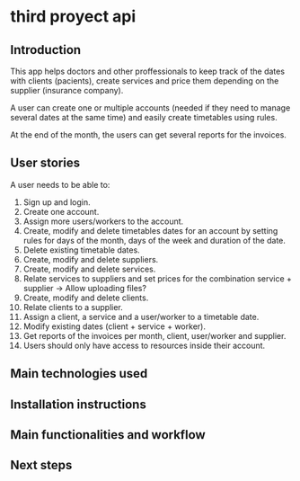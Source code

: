 # third proyect api

## Introduction

This app helps doctors and other proffessionals to keep track of the dates with clients (pacients), create services and price them depending on the supplier (insurance company).

A user can create one or multiple accounts (needed if they need to manage several dates at the same time) and easily create timetables using rules.

At the end of the month, the users can get several reports for the invoices. 

## User stories

A user needs to be able to:

1. Sign up and login.
2. Create one account.
3. Assign more users/workers to the account.
4. Create, modify and delete timetables dates for an account by setting rules for days of the month, days of the week and duration of the date.
5. Delete existing timetable dates.
6. Create, modify and delete suppliers. 
7. Create, modify and delete services.
8. Relate services to suppliers and set prices for the combination service + supplier -> Allow uploading files?
9. Create, modify and delete clients. 
10. Relate clients to a supplier.
11. Assign a client, a service and a user/worker to a timetable date.
12. Modify existing dates (client + service + worker).
13. Get reports of the invoices per month, client, user/worker and supplier.
14. Users should only have access to resources inside their account.


## Main technologies used


## Installation instructions


## Main functionalities and workflow


## Next steps

